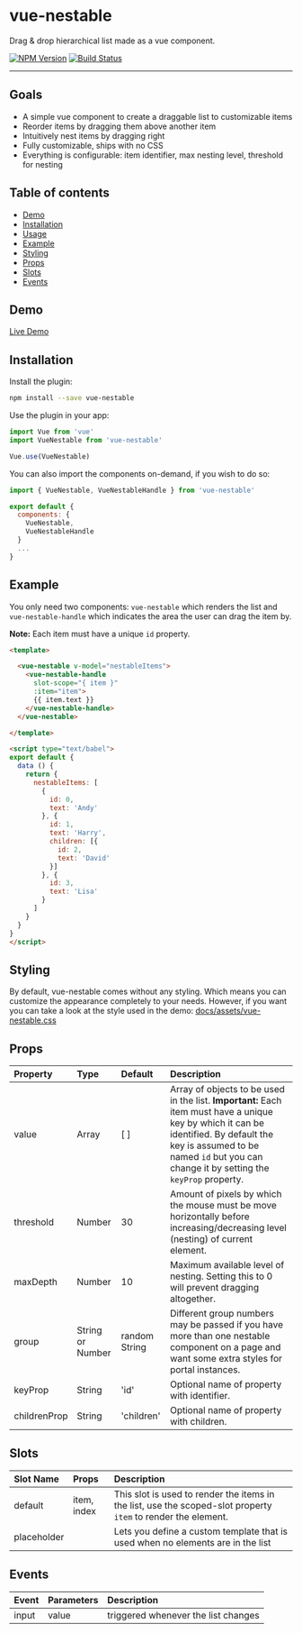 # vue-nestable

Drag & drop hierarchical list made as a vue component.

[![NPM Version][npm-image]][npm-url]
[![Build Status][travis-image]][travis-url]

[npm-image]: https://img.shields.io/npm/v/vue-nestable.svg?style=flat-square
[npm-url]: https://www.npmjs.com/package/vue-nestable

[travis-image]: https://img.shields.io/travis/rhwilr/vue-nestable/master.svg?style=flat-square
[travis-url]: https://travis-ci.org/rhwilr/vue-nestable

<hr />


## Goals
  - A simple vue component to create a draggable list to customizable items
  - Reorder items by dragging them above another item
  - Intuitively nest items by dragging right
  - Fully customizable, ships with no CSS
  - Everything is configurable: item identifier, max nesting level, threshold
    for nesting


## Table of contents
  * [Demo](#Demo)
  * [Installation](#installation)
  * [Usage](#usage)
  * [Example](#example)
  * [Styling](#styling)
  * [Props](#props)
  * [Slots](#slots)
  * [Events](#events)


## Demo

[Live Demo](https://rhwilr.github.io/vue-nestable/)


## Installation

Install the plugin:

```sh
npm install --save vue-nestable
```

Use the plugin in your app:

```js
import Vue from 'vue'
import VueNestable from 'vue-nestable'

Vue.use(VueNestable)
```

You can also import the components on-demand, if you wish to do so:
```js
import { VueNestable, VueNestableHandle } from 'vue-nestable'

export default {
  components: {
    VueNestable,
    VueNestableHandle
  }
  ...
}
```


## Example

You only need two components: `vue-nestable` which renders the list and
`vue-nestable-handle` which indicates the area the user can drag the item by.

**Note:** Each item must have a unique `id` property.

```html
<template>

  <vue-nestable v-model="nestableItems">
    <vue-nestable-handle
      slot-scope="{ item }"
      :item="item">
      {{ item.text }}
    </vue-nestable-handle>
  </vue-nestable>

</template>

<script type="text/babel">
export default {
  data () {
    return {
      nestableItems: [
        {
          id: 0,
          text: 'Andy'
        }, {
          id: 1,
          text: 'Harry',
          children: [{
            id: 2,
            text: 'David'
          }]
        }, {
          id: 3,
          text: 'Lisa'
        }
      ]
    }
  }
}
</script>
```


## Styling

By default, vue-nestable comes without any styling. Which means you can
customize the appearance completely to your needs. However, if you want you can
take a look at the style used in the demo:
[docs/assets/vue-nestable.css](docs/assets/vue-nestable.css)


## Props
| Property     | Type             | Default       | Description                                                                                                                                                                                                                     |
| :----------- | :--------------- | :------------ | :------------------------------------------------------------------------------------------------------------------------------------------------------------------------------------------------------------------------------ |
| value        | Array            | [ ]           | Array of objects to be used in the list. **Important:** Each item must have a unique key by which it can be identified. By default the key is assumed to be named `id` but you can change it by setting the `keyProp` property. |
| threshold    | Number           | 30            | Amount of pixels by which the mouse must be move horizontally before increasing/decreasing level (nesting) of current element.                                                                                                  |
| maxDepth     | Number           | 10            | Maximum available level of nesting. Setting this to 0 will prevent dragging altogether.                                                                                                                                         |
| group        | String or Number | random String | Different group numbers may be passed if you have more than one nestable component on a page and want some extra styles for portal instances.                                                                                   |
| keyProp      | String           | 'id'          | Optional name of property with identifier.                                                                                                                                                                                      |
| childrenProp | String           | 'children'    | Optional name of property with children.                                                                                                                                                                                        |

## Slots
| Slot Name   | Props       | Description                                                                                                   |
| :---------- | :---------- | :------------------------------------------------------------------------------------------------------------ |
| default     | item, index | This slot is used to render the items in the list, use the scoped-slot property `item` to render the element. |
| placeholder |             | Lets you define a custom template that is used when no elements are in the list                               |


## Events
| Event | Parameters | Description                         |
| :---- | :--------- | :---------------------------------- |
| input | value      | triggered whenever the list changes |

